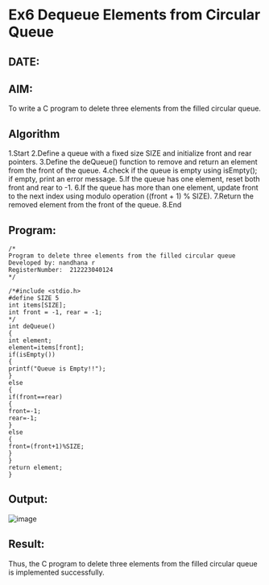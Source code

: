 # Ex6 Dequeue Elements from Circular Queue
## DATE:
## AIM:
To write a C program to delete three elements from the filled circular queue.

## Algorithm
1.Start
2.Define a queue with a fixed size SIZE and initialize front and rear pointers.
3.Define the deQueue() function to remove and return an element from the front of the queue.
4.check if the queue is empty using isEmpty(); if empty, print an error message.
5.If the queue has one element, reset both front and rear to -1.
6.If the queue has more than one element, update front to the next index using modulo operation ((front + 1) % SIZE).
7.Return the removed element from the front of the queue.
8.End

## Program:
```
/*
Program to delete three elements from the filled circular queue
Developed by: nandhana r
RegisterNumber:  212223040124
*/

/*#include <stdio.h> 
#define SIZE 5 
int items[SIZE]; 
int front = -1, rear = -1; 
*/ 
int deQueue() 
{ 
int element; 
element=items[front]; 
if(isEmpty()) 
{ 
printf("Queue is Empty!!"); 
} 
else 
{ 
if(front==rear) 
{ 
front=-1; 
rear=-1; 
} 
else 
{ 
front=(front+1)%SIZE; 
} 
} 
return element; 
}
```

## Output:
![image](https://github.com/user-attachments/assets/a3725486-e73c-469f-b34b-838ae1ade3bc)




## Result:
Thus, the C program to delete three elements from the filled circular queue is implemented successfully.
